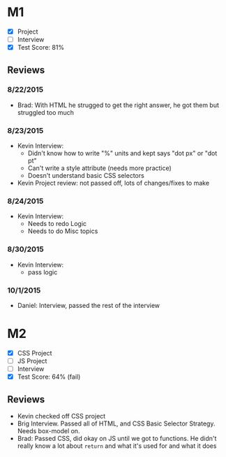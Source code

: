 # M1

- [x] Project
- [ ] Interview
- [x] Test Score: 81%

## Reviews

### 8/22/2015

- Brad: With HTML he strugged to get the right answer, he got them but struggled too much

### 8/23/2015

- Kevin Interview:
  - Didn't know how to write "%" units and kept says "dot px" or "dot pt"
  - Can't write a style attribute (needs more practice)
  - Doesn't understand basic CSS selectors
- Kevin Project review: not passed off, lots of changes/fixes to make

### 8/24/2015

- Kevin Interview:
  - Needs to redo Logic
  - Needs to do Misc topics

### 8/30/2015

- Kevin Interview:
  - pass logic

### 10/1/2015

- Daniel: Interview, passed the rest of the interview

# M2

- [x] CSS Project
- [ ] JS Project
- [ ] Interview
- [x] Test Score: 64% (fail)

## Reviews

- Kevin checked off CSS project
- Brig Interview. Passed all of HTML, and CSS Basic Selector Strategy. Needs box-model on.
- Brad: Passed CSS, did okay on JS until we got to functions. He didn't really know a lot about `return` and what it's used for and what it does
